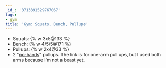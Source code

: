 ```yaml
---
_id_: '3713391529767067'
tags:
- gym
title: 'Gym: Squats, Bench, Pullups'
---
```


- Squats: {% w 3x5@133 %}
- Bench: {% w 4/5/5@171 %}
- Pullups: {% w 2x4@33 %} 
- 2 "[no-hands](http://www.beastskills.com/no-handed-one-arm-chin-up/)" pullups. The link is for one-arm pull ups, but I used both arms because I'm not a beast yet.
